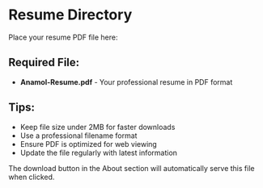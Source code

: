 # Resume Directory

Place your resume PDF file here:

## Required File:
- **Anamol-Resume.pdf** - Your professional resume in PDF format

## Tips:
- Keep file size under 2MB for faster downloads
- Use a professional filename format
- Ensure PDF is optimized for web viewing
- Update the file regularly with latest information

The download button in the About section will automatically serve this file when clicked.